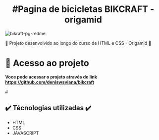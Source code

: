 <h1 align="center"> #Pagina de bicicletas BIKCRAFT - origamid </h1>

![bikraft-pg-redme](https://user-images.githubusercontent.com/83190770/213800173-42d4da35-d69c-455d-b774-644b3f6b5585.png)


:book: Projeto desenvolvido ao longo do curso de HTML e CSS - Origamid :book:

# 📁 Acesso ao projeto

**Voce pode acessar o projeto através do link https://github.com/deniswsviana/bikcraft** 

#<h2>:heavy_check_mark: Técnologias utilizadas :heavy_check_mark:</h2>
- HTML
- CSS
- JAVASCRIPT 

